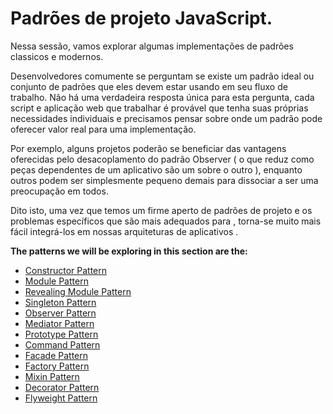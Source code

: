 # Padrões de projeto JavaScript.

Nessa sessão, vamos explorar algumas implementações de padrões classicos e modernos.

Desenvolvedores comumente se perguntam se existe um padrão ideal ou conjunto de padrões que eles devem estar usando em seu fluxo de trabalho. Não há uma verdadeira resposta única para esta pergunta, cada script e aplicação web que trabalhar é provável que tenha suas próprias necessidades individuais e precisamos pensar sobre onde um padrão pode oferecer valor real para uma implementação.

Por exemplo, alguns projetos poderão se beneficiar das vantagens oferecidas pelo desacoplamento do padrão Observer ( o que reduz como peças dependentes de um aplicativo são um sobre o outro ), enquanto outros podem ser simplesmente pequeno demais para dissociar a ser uma preocupação em todos.

Dito isto, uma vez que temos um firme aperto de padrões de projeto e os problemas específicos que são mais adequados para , torna-se muito mais fácil integrá-los em nossas arquiteturas de aplicativos .

**The patterns we will be exploring in this section are the:**
<ul>
<li><a href="./patterns/constructorpatternjavascript.md">Constructor Pattern</a></li>
<li><a href="./patterns/modulepatternjavascript.md">Module Pattern</a></li>
<li><a href="./patterns/revealingmodulepatternjavascript.md">Revealing Module Pattern</a></li>
<li><a href="./patterns/singletonpatternjavascript.md">Singleton Pattern</a></li>
<li><a href="./patterns/observerpatternjavascript.md">Observer Pattern</a></li>
<li><a href="./patterns/mediatorpatternjavascript.md">Mediator Pattern</a></li>
<li><a href="./patterns/prototypepatternjavascript.md">Prototype Pattern</a></li>
<li><a href="./patterns/commandpatternjavascript.md">Command Pattern</a></li>
<li><a href="./patterns/facadepatternjavascript.md">Facade Pattern</a></li>
<li><a href="./patterns/factorypatternjavascript.md">Factory Pattern</a></li>
<li><a href="./patterns/mixinpatternjavascript.md">Mixin Pattern</a></li>
<li><a href="./patterns/">Decorator Pattern</a></li>
<li><a href="./patterns/">Flyweight Pattern</a></li>
</ul>
